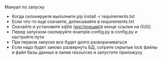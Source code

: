<p>Мануал по запуску</p>
<ul>
<li>Когда склонируете выполните pip install -r requirements.txt</li>
<li>Если что-то еще скачаете, дописывайте в requirements.txt</li>
<li>Скачайте и установите sqlite (<a href="https://www.sqlitetutorial.net/download-install-sqlite/">инструкция</a>(в конце ссылки на GUI))</li>
<li>Перед запуском скопируйте example.config.py в config.py и настройте пути</li>
<li>При первом запуске все будет долго разворачиваться</li>
<li>Если надо будет заново развернуть БД, сотрите скрытые lock файлы и файл базы данных в папке resources и запустите приложуху</li>
</ul>